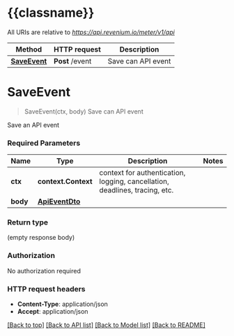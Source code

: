 # {{classname}}

All URIs are relative to *https://api.revenium.io/meter/v1/api*

Method | HTTP request | Description
------------- | ------------- | -------------
[**SaveEvent**](EventsApi.md#SaveEvent) | **Post** /event | Save can API event

# **SaveEvent**
> SaveEvent(ctx, body)
Save can API event

Save an API event

### Required Parameters

Name | Type | Description  | Notes
------------- | ------------- | ------------- | -------------
 **ctx** | **context.Context** | context for authentication, logging, cancellation, deadlines, tracing, etc.
  **body** | [**ApiEventDto**](ApiEventDto.md)|  | 

### Return type

 (empty response body)

### Authorization

No authorization required

### HTTP request headers

 - **Content-Type**: application/json
 - **Accept**: application/json

[[Back to top]](#) [[Back to API list]](../README.md#documentation-for-api-endpoints) [[Back to Model list]](../README.md#documentation-for-models) [[Back to README]](../README.md)

